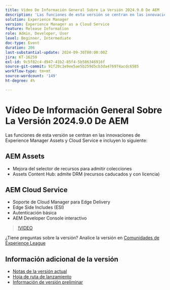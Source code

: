 ```yaml
---
title: Vídeo De Información General Sobre La Versión 2024.9.0 De AEM
description: 'Las funciones de esta versión se centran en las innovaciones de Experience Manager Assets y Cloud Service e incluyen las siguientes:AEM Assets: Mejora del selector de recursos para admitir colecciones​ Assets Content Hub: compatibilidad con DRM (recursos caducados y con licencia) AEM Cloud Service: compatibilidad con Cloud Manager para Edge Delivery​ Edge Side Includes (ESI)​ Autenticación básica​ Interactive AEM Developer Console'
solution: Experience Manager
version: Experience Manager as a Cloud Service
feature: Release Information
role: Admin, Developer, User
level: Beginner, Intermediate
doc-type: Event
duration: 206
last-substantial-update: 2024-09-30T00:00:00Z
jira: KT-16259
exl-id: 9c5f82c4-d947-41b2-85f4-5b586346916f
source-git-commit: 91f20c3e9ee5ae5b259d5cb3da476974acdc6585
workflow-type: tm+mt
source-wordcount: '149'
ht-degree: 4%

---
```


# Vídeo De Información General Sobre La Versión 2024.9.0 De AEM

Las funciones de esta versión se centran en las innovaciones de Experience Manager Assets y Cloud Service e incluyen lo siguiente:

## AEM Assets

* Mejora del selector de recursos para admitir colecciones&#x200B;
* Assets Content Hub: admite DRM (recursos caducados y con licencia)&#x200B;

## AEM Cloud Service

* Soporte de Cloud Manager para Edge Delivery&#x200B;
* Edge Side Includes (ESI)&#x200B;
* Autenticación básica&#x200B;
* AEM Developer Console interactivo

>[!VIDEO](https://video.tv.adobe.com/v/3434847/?learn=on)

¿Tiene preguntas sobre la versión?  Analice la versión en [Comunidades de Experience League](https://adobe.ly/4eqofkS)

## Información adicional de la versión

* [Notas de la versión actual](https://experienceleague.adobe.com/docs/experience-manager-cloud-service/content/release-notes/home.html?lang=es)
* [Hoja de ruta de lanzamiento](https://experienceleague.adobe.com/docs/experience-manager-release-information/aem-release-updates/update-releases-roadmap.html?lang=es)
* [Información de versión preliminar](https://experienceleague.adobe.com/docs/experience-manager-cloud-service/content/release-notes/prerelease.html?lang=es)
